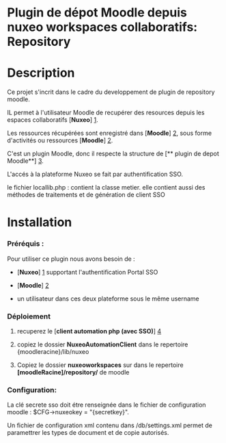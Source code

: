 **Plugin de dépot Moodle depuis nuxeo workspaces collaboratifs: Repository** 
============================================================================


Description 
===========

Ce projet s'incrit dans le cadre du developpement de plugin de repository moodle.

IL permet à l'utilisateur Moodle de recupérer des resources depuis les espaces collaboratifs [**Nuxeo**] [1].

Les ressources récupérées sont enregistré dans  [**Moodle**] [2], sous forme d'activités ou ressources  [**Moodle**] [2].


C'est un plugin Moodle, donc il respecte la structure de  [** plugin de depot Moodle**] [3].

L'accés à la plateforme Nuxeo se fait par authentification SSO.


le fichier locallib.php : contient la classe metier. elle contient aussi des méthodes de traitements et de génération de client SSO
	

Installation 
============

### 	Préréquis :
Pour utiliser ce plugin nous avons besoin de :

*	[**Nuxeo**] [1] supportant l'authentification Portal SSO 

*	[**Moodle**] [2] 

*	un utilisateur dans ces deux plateforme sous le même username

###	Déploiement

1. recuperez le [**client automation php (avec SSO)**] [4] 

2. copiez le dossier **NuxeoAutomationClient**  dans le repertoire {moodleracine}/lib/nuxeo 

3. Copiez le dossier **nuxeoworkspaces** sur dans le repertoire **[moodleRacine]/repository/** de moodle 
	

### 	Configuration: 

La clé secrete sso doit étre renseignée dans le fichier de configuration
moodle : $CFG->nuxeokey = "{secretkey}".

Un fichier de configuration xml contenu dans /db/settings.xml permet de paramettrer les types de document et de copie autorisés.


[1]: http://www.nuxeo.com/
[2]: https://moodle.org/
[3]: http://docs.moodle.org/dev/Repository_plugins
[4]: https://bitbucket.org/Stage_integration_moodle_nuxeo/nuxeo_automation_php
 
 
			 
	

